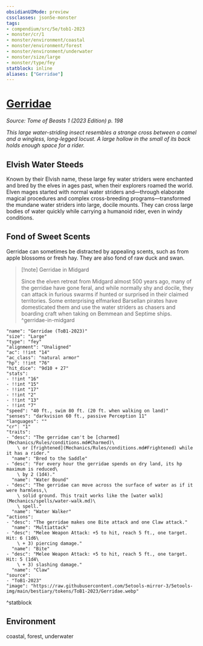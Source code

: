 ```yaml
---
obsidianUIMode: preview
cssclasses: json5e-monster
tags:
- compendium/src/5e/tob1-2023
- monster/cr/1
- monster/environment/coastal
- monster/environment/forest
- monster/environment/underwater
- monster/size/large
- monster/type/fey
statblock: inline
aliases: ["Gerridae"]
---
```

# [Gerridae](Mechanics\bestiary\fey/gerridae-tob1-2023.md)
*Source: Tome of Beasts 1 (2023 Edition) p. 198*  

*This large water-striding insect resembles a strange cross between a camel and a wingless, long-legged locust. A large hollow in the small of its back holds enough space for a rider.*

## Elvish Water Steeds

Known by their Elvish name, these large fey water striders were enchanted and bred by the elves in ages past, when their explorers roamed the world. Elven mages started with normal water striders and—through elaborate magical procedures and complex cross-breeding programs—transformed the mundane water striders into large, docile mounts. They can cross large bodies of water quickly while carrying a humanoid rider, even in windy conditions.

## Fond of Sweet Scents

Gerridae can sometimes be distracted by appealing scents, such as from apple blossoms or fresh hay. They are also fond of raw duck and swan.

> [!note] Gerridae in Midgard
> 
> Since the elven retreat from Midgard almost 500 years ago, many of the gerridae have gone feral, and while normally shy and docile, they can attack in furious swarms if hunted or surprised in their claimed territories. Some enterprising elfmarked Barsellan pirates have domesticated them and use the water striders as chasers and boarding craft when taking on Bemmean and Septime ships.
^gerridae-in-midgard

```statblock
"name": "Gerridae (ToB1-2023)"
"size": "Large"
"type": "fey"
"alignment": "Unaligned"
"ac": !!int "14"
"ac_class": "natural armor"
"hp": !!int "76"
"hit_dice": "9d10 + 27"
"stats":
- !!int "16"
- !!int "15"
- !!int "17"
- !!int "2"
- !!int "13"
- !!int "7"
"speed": "40 ft., swim 80 ft. (20 ft. when walking on land)"
"senses": "darkvision 60 ft., passive Perception 11"
"languages": ""
"cr": "1"
"traits":
- "desc": "The gerridae can't be [charmed](Mechanics/Rules/conditions.md#Charmed)\
    \ or [frightened](Mechanics/Rules/conditions.md#Frightened) while it has a rider."
  "name": "Bred to the Saddle"
- "desc": "For every hour the gerridae spends on dry land, its hp maximum is reduced\
    \ by 2 (1d4)."
  "name": "Water Bound"
- "desc": "The gerridae can move across the surface of water as if it were harmless,\
    \ solid ground. This trait works like the [water walk](Mechanics/spells/water-walk.md)\
    \ spell."
  "name": "Water Walker"
"actions":
- "desc": "The gerridae makes one Bite attack and one Claw attack."
  "name": "Multiattack"
- "desc": "Melee Weapon Attack: +5 to hit, reach 5 ft., one target. Hit: 6 (1d6\
    \ + 3) piercing damage."
  "name": "Bite"
- "desc": "Melee Weapon Attack: +5 to hit, reach 5 ft., one target. Hit: 5 (1d4\
    \ + 3) slashing damage."
  "name": "Claw"
"source":
- "ToB1-2023"
"image": "https://raw.githubusercontent.com/5etools-mirror-3/5etools-img/main/bestiary/tokens/ToB1-2023/Gerridae.webp"
```
^statblock

## Environment

coastal, forest, underwater